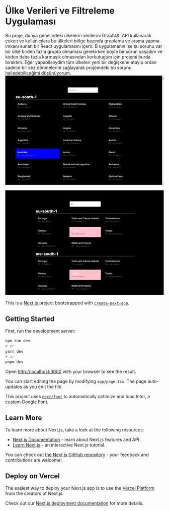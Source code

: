 # Ülke Verileri ve Filtreleme Uygulaması

Bu proje, dünya genelindeki ülkelerin verilerini GraphQL API kullanarak çeken ve kullanıcılara bu ülkeleri bölge bazında gruplama ve arama yapma imkanı sunan bir React uygulamasını içerir.
B uygulamanın ise şu sorunu var bir ülke birden fazla grupta olmaması gerekirken böyle bir sorun yaşadım ve kodun daha fazla karmaşık olmasından korkutugum için projemi burda bıraktım. Eğer yapabilseydim tüm ülkeleri yeni bir değişkene atayıp ordan sadece bir kez dönmelerini sağlayarak projemdeki bu sorunu halledebiliceğimi düşünüyorum.
![Proje Ekran Görüntüsü](public/assets/proje_1.png)

![Proje Ekran Görüntüsü](public/assets/proje_2.png)

This is a [Next.js](https://nextjs.org/) project bootstrapped with [`create-next-app`](https://github.com/vercel/next.js/tree/canary/packages/create-next-app).

## Getting Started

First, run the development server:

```bash
npm run dev
# or
yarn dev
# or
pnpm dev
```

Open [http://localhost:3000](http://localhost:3000) with your browser to see the result.

You can start editing the page by modifying `app/page.tsx`. The page auto-updates as you edit the file.

This project uses [`next/font`](https://nextjs.org/docs/basic-features/font-optimization) to automatically optimize and load Inter, a custom Google Font.

## Learn More

To learn more about Next.js, take a look at the following resources:

- [Next.js Documentation](https://nextjs.org/docs) - learn about Next.js features and API.
- [Learn Next.js](https://nextjs.org/learn) - an interactive Next.js tutorial.

You can check out [the Next.js GitHub repository](https://github.com/vercel/next.js/) - your feedback and contributions are welcome!

## Deploy on Vercel

The easiest way to deploy your Next.js app is to use the [Vercel Platform](https://vercel.com/new?utm_medium=default-template&filter=next.js&utm_source=create-next-app&utm_campaign=create-next-app-readme) from the creators of Next.js.

Check out our [Next.js deployment documentation](https://nextjs.org/docs/deployment) for more details.
